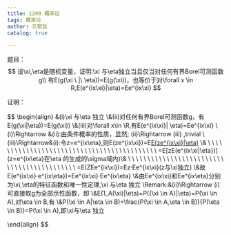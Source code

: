 ```yaml
---
title: 1209 概率论
tags: 概率论
author: 元郁哲
catalog: true

---
```


题目：
$$
设\xi,\eta是随机变量，证明:\xi 与\eta独立当且仅当对任何有界Borel可测函数g\\
有E(g(\xi \ |\ \eta))=E(g(\xi))，也等价于对\forall x \in R,E(e^{ix\xi}|\eta)=Ee^{ix\xi}
$$
<!--more-->

证明：

$$
\begin{align}
&(i)\xi 与\eta 独立
\\&(ii)对任何有界Borel可测函数g，有E(g(\xi|\eta))=E(g(\xi))
\\&(iii)对\forall x\in \R,有E(e^{ix\xi}|
\eta)=Ee^{ix\xi}
\\(i)\Rightarrow &(ii):由条件概率的性质，显然; (ii)\Rightarrow (iii)  ,trivial
\\(iii)\Rightarrow&(i):令z=e^{ix\eta},则E(ze^{ix\xi})=E[E(ze^{ix\xi}|\eta)](由重期望公式)
\\& \ \ \ \ \ \ \ \ \ \ \ \ \ \ \ \ \ \ \ \ \ \ \ \ \ \ \ \ \ \ \ \ \ \ \ \ \ \ \ \ \ \ \ =E[zE(e^{ix\xi|\eta})](z=e^{ix\eta}在\eta 的生成的\sigma域内)\\& \ \ \ \ \ \ \ \ \ \ \ \ \ \ \ \ \ \ \ \ \ \ \ \ \ \ \ \ \ \ \ \ \ \ \ \ \ \ \ \ \ \ \ =E(ZEe^{ix\xi})=Ez·Ee^{ix\xi}(z与\xi独立)
\\&故E(e^{ix\xi}·e^{ix\eta})=Ee^{ix\xi}·Ee^{ix\eta}
\\&由Ee^{ix\xi}和Ee^{ix\eta}分别为\xi,\eta的特征函数和唯一性定理,\xi 与\eta 独立
\\Remark:&(ii)\Rightarrow (i)可直接取g为全部示性函数，即
\\&E(1_A(\xi)|\eta)=P(\{\xi \in A\}|\eta)=P(\xi \in A),对\eta \in B,有
\\&P(\xi \in A|\eta \in B)=\frac{P(\xi \in A,\eta \in B)}{P(\eta \in B)}=P(\xi \in A),即\xi与\eta 独立


\end{align}
$$
